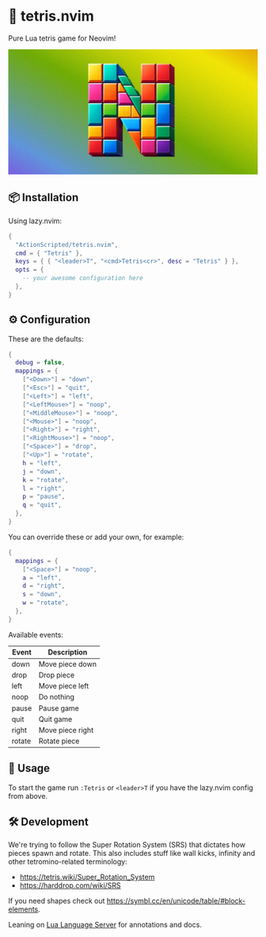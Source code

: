 # 🧱 tetris.nvim

Pure Lua tetris game for Neovim!

![tetris.nvim](https://raw.githubusercontent.com/ActionScripted/tetris.nvim/main/media/social-1280x640.jpg)

## 📦 Installation

Using lazy.nvim:

```lua
{
  "ActionScripted/tetris.nvim",
  cmd = { "Tetris" },
  keys = { { "<leader>T", "<cmd>Tetris<cr>", desc = "Tetris" } },
  opts = {
    -- your awesome configuration here
  },
}
```

## ⚙️ Configuration

These are the defaults:

```lua
{
  debug = false,
  mappings = {
    ["<Down>"] = "down",
    ["<Esc>"] = "quit",
    ["<Left>"] = "left",
    ["<LeftMouse>"] = "noop",
    ["<MiddleMouse>"] = "noop",
    ["<Mouse>"] = "noop",
    ["<Right>"] = "right",
    ["<RightMouse>"] = "noop",
    ["<Space>"] = "drop",
    ["<Up>"] = "rotate",
    h = "left",
    j = "down",
    k = "rotate",
    l = "right",
    p = "pause",
    q = "quit",
  },
}
```

You can override these or add your own, for example:

```lua
{
  mappings = {
    ["<Space>"] = "noop",
    a = "left",
    d = "right",
    s = "down",
    w = "rotate",
  },
}
```

Available events:

| Event  | Description      |
| ------ | ---------------- |
| down   | Move piece down  |
| drop   | Drop piece       |
| left   | Move piece left  |
| noop   | Do nothing       |
| pause  | Pause game       |
| quit   | Quit game        |
| right  | Move piece right |
| rotate | Rotate piece     |

## 🚀 Usage

To start the game run `:Tetris` or `<leader>T` if you have the lazy.nvim config from above.

## 🛠️ Development

We're trying to follow the Super Rotation System (SRS) that dictates how pieces spawn and rotate. This also includes stuff like wall kicks, infinity and other tetromino-related terminology:

- <https://tetris.wiki/Super_Rotation_System>
- <https://harddrop.com/wiki/SRS>

If you need shapes check out <https://symbl.cc/en/unicode/table/#block-elements>.

Leaning on [Lua Language Server](https://luals.github.io/) for annotations and docs.
